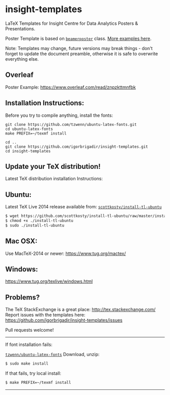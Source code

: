 insight-templates
=================

LaTeX Templates for Insight Centre for Data Analytics Posters & Presentations.

Poster Template is based on [```beamerposter```](http://www-i6.informatik.rwth-aachen.de/~dreuw/latexbeamerposter.php) class. [More examples here](http://www-i6.informatik.rwth-aachen.de/~dreuw/latexbeamerposter.php#example).

Note: Templates may change, future versions may break things - don't forget to update the document preamble, otherwise it is safe to overwrite everything else.

Overleaf
------

Poster Example: https://www.overleaf.com/read/znpzkttmnfbk

Installation Instructions:
------
Before you try to compile anything, install the fonts:

```
git clone https://github.com/tzwenn/ubuntu-latex-fonts.git
cd ubuntu-latex-fonts
make PREFIX=~/texmf install

cd ..
git clone https://github.com/igorbrigadir/insight-templates.git
cd insight-templates
```

Update your TeX distribution!
------

Latest TeX distribution installation Instructions:

Ubuntu:
------
Latest TeX Live 2014 release available from: [```scottkosty/install-tl-ubuntu```](https://github.com/scottkosty/install-tl-ubuntu)
```bash
$ wget https://github.com/scottkosty/install-tl-ubuntu/raw/master/install-tl-ubuntu
$ chmod +x ./install-tl-ubuntu
$ sudo ./install-tl-ubuntu
```

Mac OSX:
------
Use MacTeX-2014 or newer:
https://www.tug.org/mactex/

Windows:
------
https://www.tug.org/texlive/windows.html

Problems?
------
The TeX StackExchange is a great place: http://tex.stackexchange.com/
Report issues with the templates here: https://github.com/igorbrigadir/insight-templates/issues

Pull requests welcome!

------

If font installation fails:

[```tzwenn/ubuntu-latex-fonts```](https://github.com/tzwenn/ubuntu-latex-fonts)
Download, unzip:
```bash
$ sudo make install
```

If that fails, try local install:
```bash
$ make PREFIX=~/texmf install
```

-------


